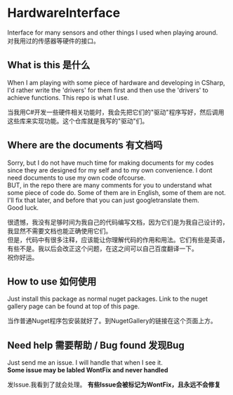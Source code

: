 # HardwareInterface
Interface for many sensors and other things I used when playing around.  
对我用过的传感器等硬件的接口。  
  
## What is this 是什么
When I am playing with some piece of hardware and developing in CSharp, I'd rather write the 'drivers' for them first and then use the 'drivers' to achieve functions. This repo is what I use.  

当我用C#开发一些硬件相关功能时，我会先把它们的"驱动"程序写好，然后调用这些库来实现功能。这个仓库就是我写的"驱动"们。  

## Where are the documents 有文档吗  
Sorry, but I do not have much time for making documents for my codes since they are designed for my self and to my own convenience. I dont need documents to use my own code ofcourse.   
BUT, in the repo there are many comments for you to understand what some piece of code do. Some of them are in English, some of them are not. I'll fix that later, and before that you can just googletranslate them.  
Good luck.  

很遗憾，我没有足够时间为我自己的代码编写文档，因为它们是为我自己设计的，我显然不需要文档也能正确使用它们。  
但是，代码中有很多注释，应该能让你理解代码的作用和用法。它们有些是英语，有些不是。我以后会改正这个问题，在这之间可以自己百度翻译一下。  
祝你好运。  

## How to use 如何使用
Just install this package as normal nuget packages. Link to the nuget gallery page can be found at top of this page.  

当作普通Nuget程序包安装就好了。到NugetGallery的链接在这个页面上方。

## Need help 需要帮助 / Bug found 发现Bug
Just send me an issue. I will handle that when I see it.  
**Some issue may be labled WontFix and never handled**

发Issue.我看到了就会处理。
**有些Issue会被标记为WontFix，且永远不会修复**
